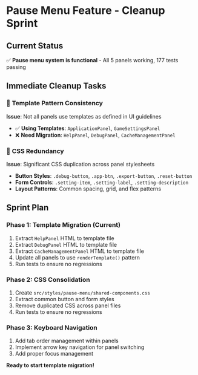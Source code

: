 # Pause Menu Feature - Cleanup Sprint

## Current Status
✅ **Pause menu system is functional** - All 5 panels working, 177 tests passing

## Immediate Cleanup Tasks

### 🔄 **Template Pattern Consistency**
**Issue**: Not all panels use templates as defined in UI guidelines
- ✅ **Using Templates**: `ApplicationPanel`, `GameSettingsPanel`
- ❌ **Need Migration**: `HelpPanel`, `DebugPanel`, `CacheManagementPanel`

### 🔄 **CSS Redundancy** 
**Issue**: Significant CSS duplication across panel stylesheets
- **Button Styles**: `.debug-button`, `.app-btn`, `.export-button`, `.reset-button` 
- **Form Controls**: `.setting-item`, `.setting-label`, `.setting-description`
- **Layout Patterns**: Common spacing, grid, and flex patterns

## Sprint Plan

### Phase 1: Template Migration (Current)
1. Extract `HelpPanel` HTML to template file
2. Extract `DebugPanel` HTML to template file  
3. Extract `CacheManagementPanel` HTML to template file
4. Update all panels to use `renderTemplate()` pattern
5. Run tests to ensure no regressions

### Phase 2: CSS Consolidation  
1. Create `src/styles/pause-menu/shared-components.css`
2. Extract common button and form styles
3. Remove duplicated CSS across panel files
4. Run tests to ensure no regressions

### Phase 3: Keyboard Navigation
1. Add tab order management within panels
2. Implement arrow key navigation for panel switching
3. Add proper focus management

**Ready to start template migration!**
